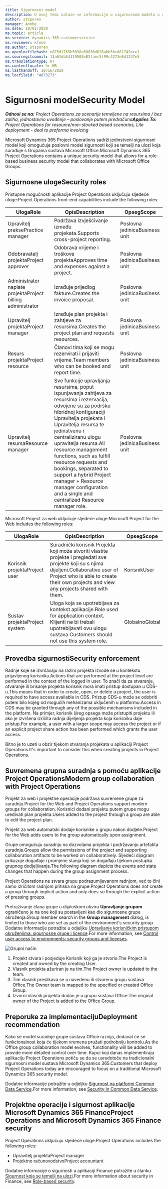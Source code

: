 ```yaml
---
title: Sigurnosni model
description: U ovoj temi nalaze se informacije o sigurnosnom modelu u aplikaciji Dynamics 365 Project Operations.
author: stsporen
manager: Annbe
ms.date: 10/01/2020
ms.topic: article
ms.service: dynamics-365-customerservice
ms.reviewer: kfend
ms.author: stsporen
ms.openlocfilehash: e875d1765b5038e60830d626abb5bcd61749ece1
ms.sourcegitcommit: 11a61db54119503e82faec5f99c4273e8d1247e5
ms.translationtype: HT
ms.contentlocale: hr-HR
ms.lasthandoff: 10/16/2020
ms.locfileid: "4073273"
---
```

# <a name="security-model"></a><span data-ttu-id="6cf5b-103">Sigurnosni model</span><span class="sxs-lookup"><span data-stu-id="6cf5b-103">Security Model</span></span>

<span data-ttu-id="6cf5b-104">_**Odnosi se na:** Project Operations za scenarije temeljene na resursima / bez zaliha, jednostavno uvođenje – poslovanje putem predračuna_</span><span class="sxs-lookup"><span data-stu-id="6cf5b-104">_**Applies To:** Project Operations for resource/non-stocked based scenarios, Lite deployment - deal to proforma invoicing_</span></span>

<span data-ttu-id="6cf5b-105">Microsoft Dynamics 365 Project Operations sadrži jedinstveni sigurnosni model koji omogućuje poslovni model sigurnosti koji se temelji na ulozi koja surađuje s Grupama sustava Microsoft Office.</span><span class="sxs-lookup"><span data-stu-id="6cf5b-105">Microsoft Dynamics 365 Project Operations contains a unique security model that allows for a role-based business security model that collaborates with Microsoft Office Groups.</span></span> 


## <a name="security-roles"></a><span data-ttu-id="6cf5b-106">Sigurnosne uloge</span><span class="sxs-lookup"><span data-stu-id="6cf5b-106">Security roles</span></span>
<span data-ttu-id="6cf5b-107">Pristupne mogućnosti aplikacije Project Operations uključuju sljedeće uloge:</span><span class="sxs-lookup"><span data-stu-id="6cf5b-107">Project Operations front-end capabilities include the following roles:</span></span>

| <span data-ttu-id="6cf5b-108">Uloga</span><span class="sxs-lookup"><span data-stu-id="6cf5b-108">Role</span></span>                          | <span data-ttu-id="6cf5b-109">Opis</span><span class="sxs-lookup"><span data-stu-id="6cf5b-109">Description</span></span>                                                                                                                                                                 | <span data-ttu-id="6cf5b-110">Opseg</span><span class="sxs-lookup"><span data-stu-id="6cf5b-110">Scope</span></span> |
|-------------------------------|-----------------------------------------------------------------------------------------------------------------------------------------------------------------------------|------|
| <span data-ttu-id="6cf5b-111">Upravitelj prakse</span><span class="sxs-lookup"><span data-stu-id="6cf5b-111">Practice manager</span></span>              | <span data-ttu-id="6cf5b-112">Podržava izvješćivanje između projekata.</span><span class="sxs-lookup"><span data-stu-id="6cf5b-112">Supports cross-project reporting.</span></span>                                                                                                            | <span data-ttu-id="6cf5b-113">Poslovna jedinica</span><span class="sxs-lookup"><span data-stu-id="6cf5b-113">Business unit</span></span>              |
| <span data-ttu-id="6cf5b-114">Odobravatelj projekta</span><span class="sxs-lookup"><span data-stu-id="6cf5b-114">Project approver</span></span>              | <span data-ttu-id="6cf5b-115">Odobrava vrijeme i troškove projekta</span><span class="sxs-lookup"><span data-stu-id="6cf5b-115">Approves time and expenses against a project.</span></span>                                                                                                                              | <span data-ttu-id="6cf5b-116">Poslovna jedinica</span><span class="sxs-lookup"><span data-stu-id="6cf5b-116">Business unit</span></span> |
| <span data-ttu-id="6cf5b-117">Administrator naplate projekta</span><span class="sxs-lookup"><span data-stu-id="6cf5b-117">Project billing administrator</span></span> | <span data-ttu-id="6cf5b-118">Izrađuje prijedlog fakture.</span><span class="sxs-lookup"><span data-stu-id="6cf5b-118">Creates the invoice proposal.</span></span>                                                                                                                                                 | <span data-ttu-id="6cf5b-119">Poslovna jedinica</span><span class="sxs-lookup"><span data-stu-id="6cf5b-119">Business unit</span></span> |
| <span data-ttu-id="6cf5b-120">Upravitelj projekta</span><span class="sxs-lookup"><span data-stu-id="6cf5b-120">Project manager</span></span>               | <span data-ttu-id="6cf5b-121">Izrađuje plan projekta i zahtjeve za resursima.</span><span class="sxs-lookup"><span data-stu-id="6cf5b-121">Creates the project plan and requests resources.</span></span>                                                                                                                              | <span data-ttu-id="6cf5b-122">Poslovna jedinica</span><span class="sxs-lookup"><span data-stu-id="6cf5b-122">Business unit</span></span> |
| <span data-ttu-id="6cf5b-123">Resurs projekta</span><span class="sxs-lookup"><span data-stu-id="6cf5b-123">Project resource</span></span>              | <span data-ttu-id="6cf5b-124">Članovi tima koji se mogu rezervirati i prijaviti vrijeme.</span><span class="sxs-lookup"><span data-stu-id="6cf5b-124">Team members who can be booked and report time.</span></span>                                                                                                          | <span data-ttu-id="6cf5b-125">Poslovna jedinica</span><span class="sxs-lookup"><span data-stu-id="6cf5b-125">Business unit</span></span>|
| <span data-ttu-id="6cf5b-126">Upravitelj resursa</span><span class="sxs-lookup"><span data-stu-id="6cf5b-126">Resource manager</span></span>              | <span data-ttu-id="6cf5b-127">Sve funkcije upravljanja resursima, poput ispunjavanja zahtjeva za resursima i rezervacija, odvojene su za podršku hibridnoj konfiguraciji Upravitelja projekata i Upravitelja resursa te jedinstvenu i centraliziranu ulogu upravitelja resursa.</span><span class="sxs-lookup"><span data-stu-id="6cf5b-127">All resource management functions, such as fulfill resource requests and bookings, separated to support a hybrid Project manager + Resource manager configuration and a single and centralized Resource manager role.</span></span> | <span data-ttu-id="6cf5b-128">Poslovna jedinica</span><span class="sxs-lookup"><span data-stu-id="6cf5b-128">Business unit</span></span> |


<span data-ttu-id="6cf5b-129">Microsoft Project za web uključuje sljedeće uloge:</span><span class="sxs-lookup"><span data-stu-id="6cf5b-129">Microsoft Project for the Web includes the following roles:</span></span>

| <span data-ttu-id="6cf5b-130">Uloga</span><span class="sxs-lookup"><span data-stu-id="6cf5b-130">Role</span></span>           | <span data-ttu-id="6cf5b-131">Opis</span><span class="sxs-lookup"><span data-stu-id="6cf5b-131">Description</span></span>                                                                                                        | <span data-ttu-id="6cf5b-132">Opseg</span><span class="sxs-lookup"><span data-stu-id="6cf5b-132">Scope</span></span>  |
|----------------|--------------------------------------------------------------------------------------------------------------------|--------|
| <span data-ttu-id="6cf5b-133">Korisnik projekta</span><span class="sxs-lookup"><span data-stu-id="6cf5b-133">Project user</span></span>   | <span data-ttu-id="6cf5b-134">Suradnički korisnik Projekta koji može stvoriti vlastite projekte i pregledati sve projekte koji su s njima dijeljeni.</span><span class="sxs-lookup"><span data-stu-id="6cf5b-134">Collaborative user of Project   who is able to create their own projects and view any projects shared with   them.</span></span> | <span data-ttu-id="6cf5b-135">Korisnik</span><span class="sxs-lookup"><span data-stu-id="6cf5b-135">User</span></span>   |
| <span data-ttu-id="6cf5b-136">Sustav projekta</span><span class="sxs-lookup"><span data-stu-id="6cf5b-136">Project system</span></span> | <span data-ttu-id="6cf5b-137">Uloga koja se upotrebljava za kontekst aplikacije.</span><span class="sxs-lookup"><span data-stu-id="6cf5b-137">Role used for application   context.</span></span> <span data-ttu-id="6cf5b-138">Klijenti ne bi trebali upotrebljavati ovu ulogu sustava.</span><span class="sxs-lookup"><span data-stu-id="6cf5b-138">Customers should not use this system role.</span></span>                                    | <span data-ttu-id="6cf5b-139">Globalno</span><span class="sxs-lookup"><span data-stu-id="6cf5b-139">Global</span></span> |

## <a name="security-enforcement"></a><span data-ttu-id="6cf5b-140">Provedba sigurnosti</span><span class="sxs-lookup"><span data-stu-id="6cf5b-140">Security enforcement</span></span>
<span data-ttu-id="6cf5b-141">Radnje koje se izvršavaju na razini projekta izvode se u kontekstu prijavljenog korisnika.</span><span class="sxs-lookup"><span data-stu-id="6cf5b-141">Actions that are performed at the project level are performed in the context of the logged in user.</span></span> <span data-ttu-id="6cf5b-142">To znači da za stvaranje, otvaranje ili brisanje projekta korisnik mora imati pristup dostupan u CDS-u.</span><span class="sxs-lookup"><span data-stu-id="6cf5b-142">This means that in order to create, open, or delete a project, the user is required to have access available in CDS.</span></span> <span data-ttu-id="6cf5b-143">Pristup CDS-u može se odobriti putem bilo kojeg od mogućih mehanizama uključenih u platformu.</span><span class="sxs-lookup"><span data-stu-id="6cf5b-143">Access in CDS may be granted through any of the possible mechanisms included in the platform.</span></span> <span data-ttu-id="6cf5b-144">Na primjer, korisnik šireg opsega može pristupiti projektu ili ako je izvršena izričita radnja dijeljenja projekta koja korisniku daje pristup.</span><span class="sxs-lookup"><span data-stu-id="6cf5b-144">For example, a user with a larger scope may access the project or if an explicit project share action has been performed which grants the user access.</span></span>

<span data-ttu-id="6cf5b-145">Bitno je to uzeti u obzir tijekom stvaranja projekata u aplikaciji Project Operations.</span><span class="sxs-lookup"><span data-stu-id="6cf5b-145">It's important to consider this when creating projects in Project Operations.</span></span>

## <a name="modern-group-collaboration-with-project-operations"></a><span data-ttu-id="6cf5b-146">Suvremena grupna suradnja s pomoću aplikacije Project Operations</span><span class="sxs-lookup"><span data-stu-id="6cf5b-146">Modern group collaboration with Project Operations</span></span>
<span data-ttu-id="6cf5b-147">Projekt za web i projektne operacije podržava suvremene grupe za suradnju.</span><span class="sxs-lookup"><span data-stu-id="6cf5b-147">Project for the Web and Project Operations support modern groups for collaboration.</span></span> <span data-ttu-id="6cf5b-148">Korisnici dodani projektu putem grupe mogu uređivati plan projekta.</span><span class="sxs-lookup"><span data-stu-id="6cf5b-148">Users added to the project through a group are able to edit the project plan.</span></span>

<span data-ttu-id="6cf5b-149">Projekt za web automatski dodaje korisnike u grupu nakon dodjele.</span><span class="sxs-lookup"><span data-stu-id="6cf5b-149">Project for the Web adds users to the group automatically upon assignment.</span></span>

<span data-ttu-id="6cf5b-150">Grupe omogućuju suradnju na dozvolama projekta i podržavanju artefakta suradnje.</span><span class="sxs-lookup"><span data-stu-id="6cf5b-150">Groups allow the permissions of the project and supporting collaboration artifacts to be worked on collaboratively.</span></span> <span data-ttu-id="6cf5b-151">Sljedeći dijagram prikazuje događaje i promjene stanja koji se događaju tijekom postupka grupnog dodjeljivanja.</span><span class="sxs-lookup"><span data-stu-id="6cf5b-151">The following diagram depicts the events and state changes that happen during the group assignment process.</span></span>

<span data-ttu-id="6cf5b-152">Project Operations ne stvara grupu podrazumijevanom radnjom, već to čini samo izričitom radnjom pritiska na grupe.</span><span class="sxs-lookup"><span data-stu-id="6cf5b-152">Project Operations does not create a group through implicit action and only does so through the explicit action of pressing groups.</span></span>

<span data-ttu-id="6cf5b-153">Pretraživanje člana grupe u dijaloškom okviru **Upravljanje grupom** ograničeno je na one koji su postavljeni kao dio sigurnosne grupe okruženja.</span><span class="sxs-lookup"><span data-stu-id="6cf5b-153">Group member search in the **Group management** dialog, is limited to those who are set as part of the environment's security group.</span></span> <span data-ttu-id="6cf5b-154">Dodatne informacije potražite u odjeljku [Upravljanje korisničkim pristupom okruženjima: sigurnosne grupe i licence](https://docs.microsoft.com/power-platform/admin/control-user-access).</span><span class="sxs-lookup"><span data-stu-id="6cf5b-154">For more information, see [Control user access to environments: security groups and licenses](https://docs.microsoft.com/power-platform/admin/control-user-access).</span></span>

![Grupni način](./media/groupsmode.png)

1. <span data-ttu-id="6cf5b-156">Projekt stvara i posjeduje Korisnik koji ga je stvorio.</span><span class="sxs-lookup"><span data-stu-id="6cf5b-156">The Project is created and owned by the creating User.</span></span>
2. <span data-ttu-id="6cf5b-157">Vlasnik projekta ažuriran je na tim.</span><span class="sxs-lookup"><span data-stu-id="6cf5b-157">The Project owner is updated to the team.</span></span>
3. <span data-ttu-id="6cf5b-158">Tim vlasnik preslikava se u navedenu ili stvorenu grupu sustava Office.</span><span class="sxs-lookup"><span data-stu-id="6cf5b-158">The Owner team is mapped to the specified or created Office Group.</span></span>
4. <span data-ttu-id="6cf5b-159">Izvorni vlasnik projekta dodan je u grupu sustava Office.</span><span class="sxs-lookup"><span data-stu-id="6cf5b-159">The original owner of the Project is added to the Office Group.</span></span>

## <a name="deployment-recommendation"></a><span data-ttu-id="6cf5b-160">Preporuke za implementaciju</span><span class="sxs-lookup"><span data-stu-id="6cf5b-160">Deployment recommendation</span></span>
<span data-ttu-id="6cf5b-161">Kako se model suradnje grupe sustava Office razvija, dodavat će se funkcionalnost koja će tijekom vremena pružati podrobniju kontrolu.</span><span class="sxs-lookup"><span data-stu-id="6cf5b-161">As the Office group collaboration model evolves, functionality will be added to provide more detailed control over time.</span></span> <span data-ttu-id="6cf5b-162">Kupci koji danas implementiraju aplikaciju Project Operations potiču se da se usredotoče na tradicionalni sigurnosni model sustava Microsoft Dynamics 365.</span><span class="sxs-lookup"><span data-stu-id="6cf5b-162">Customers that deploy Project Operations today are encouraged to focus on a traditional Microsoft Dynamics 365 security model.</span></span>

<span data-ttu-id="6cf5b-163">Dodatne informacije potražite u odjeljku [Sigurnost na platformi Common Data Service](https://docs.microsoft.com/power-platform/admin/wp-security).</span><span class="sxs-lookup"><span data-stu-id="6cf5b-163">For more information, see [Security in Common Data Service](https://docs.microsoft.com/power-platform/admin/wp-security).</span></span>

## <a name="project-operations-and-microsoft-dynamics-365-finance-security"></a><span data-ttu-id="6cf5b-164">Projektne operacije i sigurnost aplikacije Microsoft Dynamics 365 Finance</span><span class="sxs-lookup"><span data-stu-id="6cf5b-164">Project Operations and Microsoft Dynamics 365 Finance security</span></span>
<span data-ttu-id="6cf5b-165">Project Operations uključuju sljedeće uloge:</span><span class="sxs-lookup"><span data-stu-id="6cf5b-165">Project Operations includes the following roles:</span></span>

- <span data-ttu-id="6cf5b-166">Upravitelj projekta</span><span class="sxs-lookup"><span data-stu-id="6cf5b-166">Project manager</span></span>
- <span data-ttu-id="6cf5b-167">Projektno računovodstvo</span><span class="sxs-lookup"><span data-stu-id="6cf5b-167">Project accountant</span></span>

<span data-ttu-id="6cf5b-168">Dodatne informacije o sigurnosti u aplikaciji Finance potražite u članku [Sigurnost koja se temelji na ulozi](https://docs.microsoft.com/dynamics365/fin-ops-core/dev-itpro/sysadmin/role-based-security).</span><span class="sxs-lookup"><span data-stu-id="6cf5b-168">For more information about security in Finance, see [Role-based security](https://docs.microsoft.com/dynamics365/fin-ops-core/dev-itpro/sysadmin/role-based-security).</span></span>


